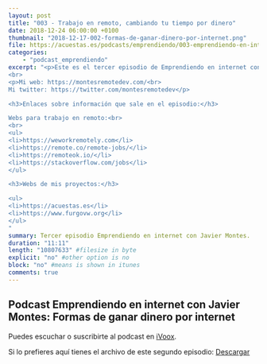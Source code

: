 ```yaml
---
layout: post
title: "003 - Trabajo en remoto, cambiando tu tiempo por dinero"
date: 2018-12-24 06:00:00 +0100
thumbnail: "2018-12-17-002-formas-de-ganar-dinero-por-internet.png"
file: https://acuestas.es/podcasts/emprendiendo/003-emprendiendo-en-internet-con-javier-montes--trabajo-en-remoto.mp3
categories:
    - "podcast_emprendiendo"
excerpt: "<p>Este es el tercer episodio de Emprendiendo en internet con Javier Montes, os hablaré sobre cómo ganar dinero trabajando de forma normal a través de internet, el llamado trabajo en remoto.</p>
<br>
<p>Mi web: https://montesremotedev.com/<br>
Mi twitter: https://twitter.com/montesremotedev</p>

<h3>Enlaces sobre información que sale en el episodio:</h3>

Webs para trabajo en remoto:<br>
<br>
<ul>
<li>https://weworkremotely.com</li>
<li>https://remote.co/remote-jobs/</li>
<li>https://remoteok.io/</li>
<li>https://stackoverflow.com/jobs</li>
</ul>

<h3>Webs de mis proyectos:</h3>

<ul>
<li>https://acuestas.es</li>
<li>https://www.furgovw.org</li>
</ul>
"
summary: Tercer episodio Emprendiendo en internet con Javier Montes.
duration: "11:11"
length: "10807633" #filesize in byte
explicit: "no" #other option is no
block: "no" #means is shown in itunes
comments: true
---
```


## Podcast Emprendiendo en internet con Javier Montes: Formas de ganar dinero por internet

Puedes escuchar o suscribirte al podcast en <a href="https://www.ivoox.com/podcast-emprendiendo-internet-javier-montes_sq_f1644992_1.html">iVoox</a>.

Si lo prefieres aquí tienes el archivo de este segundo episodio: <a href="https://acuestas.es/podcasts/emprendiendo/003-emprendiendo-en-internet-con-javier-montes--trabajo-en-remoto.mp3">Descargar</a>
